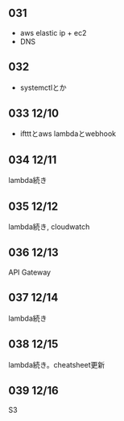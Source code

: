 ## 031
* aws elastic ip + ec2
* DNS

## 032
* systemctlとか

## 033 12/10
* iftttとaws lambdaとwebhook

## 034 12/11
lambda続き

## 035 12/12
lambda続き, cloudwatch

## 036 12/13
API Gateway

## 037 12/14
lambda続き

## 038 12/15
lambda続き。cheatsheet更新

## 039 12/16
S3
